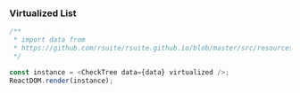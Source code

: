 ### Virtualized List

<!--start-code-->

```js
/**
 * import data from
 * https://github.com/rsuite/rsuite.github.io/blob/master/src/resources/data/en/city-simplified.ts
 */

const instance = <CheckTree data={data} virtualized />;
ReactDOM.render(instance);
```

<!--end-code-->
